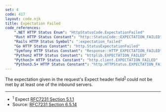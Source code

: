 ```yaml
---
set: 4
code: 417
layout: code.njk
title: Expectation Failed
code_references:
    ".NET HTTP Status Enum": "HttpStatusCode.ExpectationFailed"
    "Rust HTTP Status Constant": "http::StatusCode::EXPECTATION_FAILED"
    "Rails HTTP Status Symbol": ":expectation_failed"
    "Go HTTP Status Constant": "http.StatusExpectationFailed"
    "Symfony HTTP Status Constant": "Response::HTTP_EXPECTATION_FAILED"
    "Python2 HTTP Status Constant": "httplib.EXPECTATION_FAILED"
    "Python3+ HTTP Status Constant": "http.client.EXPECTATION_FAILED"
    "Python3.5+ HTTP Status Constant": "http.HTTPStatus.EXPECTATION_FAILED"
---
```


The expectation given in the request's Expect header field<sup>[1](#ref-1)</sup> could not be met by at least one of the inbound servers.

---

* <span id="ref-1"><sup>1</sup> Expect [RFC7231 Section 5.1.1][2]</span>
* Source: [RFC7231 Section 6.5.14][1]

[1]: <https://tools.ietf.org/html/rfc7231#section-6.5.14>
[2]: <https://tools.ietf.org/html/rfc7231#section-5.1.1>
